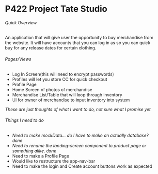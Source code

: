 # P422 Project Tate Studio

###### Quick Overview

An application that will give user the opportunity to buy merchandise from the website. It will have accounts that you can log in as so you can quick buy for any release dates for certain clothing.


###### Pages/Views

- Log In Screen(this will need to encrypt passwords)
- Profiles will let you store CC for quick checkout
- Profile Page
- Home Screen of photos of merchandise
- Merchandise List/Table that will loop through inventory
- UI for owner of merchandise to input inventory into system

*These are just thoughts of what I want to do, not sure what I promise yet*

###### Things I need to do

- *Need to make mockData... do I have to make an actually database? done*
- *Need to rename the landing-screen component to product page or something alike. done*
- Need to make a Profile Page
- Would like to restructure the app-nav-bar
- Need to make the login and Create account buttons work as expected
